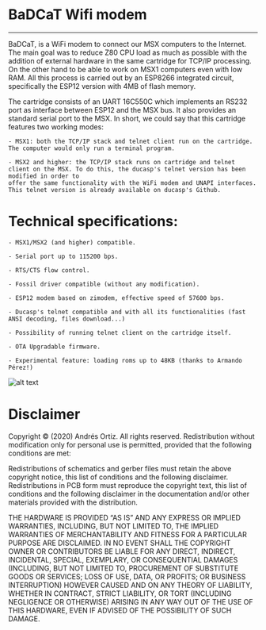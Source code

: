 # BaDCaT Wifi modem
-----------------
BaDCaT, is a WiFi modem to connect our MSX computers to the Internet. The main goal was to reduce Z80 CPU load as much as possible with the addition of external hardware in the same cartridge for TCP/IP processing. On the other hand to be able to work on MSX1 computers even with low RAM. All this process is carried out by an ESP8266 integrated circuit, specifically the ESP12 version with 4MB of flash memory.

The cartridge consists of an UART 16C550C which implements an RS232 port as interface between ESP12 and the MSX bus. It also provides an standard serial
port to the MSX. In short, we could say that this cartridge features two working modes:

    - MSX1: both the TCP/IP stack and telnet client run on the cartridge. The computer would only run a terminal program.

    - MSX2 and higher: the TCP/IP stack runs on cartridge and telnet client on the MSX. To do this, the ducasp's telnet version has been modified in order to 
    offer the same functionality with the WiFi modem and UNAPI interfaces. This telnet version is already available on ducasp's Github.

# Technical specifications:

    - MSX1/MSX2 (and higher) compatible.

    - Serial port up to 115200 bps.

    - RTS/CTS flow control.

    - Fossil driver compatible (without any modification).

    - ESP12 modem based on zimodem, effective speed of 57600 bps.

    - Ducasp's telnet compatible and with all its functionalities (fast ANSI decoding, files download...)

    - Possibility of running telnet client on the cartridge itself.

    - OTA Upgradable firmware.

    - Experimental feature: loading roms up to 48KB (thanks to Armando Pérez!)



![alt text](https://github.com/andortizg/BaDCaT/blob/master/badcats.jpg?raw=true)


# Disclaimer


Copyright © (2020) Andrés Ortiz. All rights reserved. Redistribution without modification only for personal use is permitted, provided that the following conditions are met:

Redistributions of schematics and gerber files must retain the above copyright notice, this list of conditions and the following disclaimer. Redistributions in PCB form must reproduce the copyright text, this list of conditions and the following disclaimer in the documentation and/or other materials provided with the distribution.

THE HARDWARE IS PROVIDED “AS IS” AND ANY EXPRESS OR IMPLIED WARRANTIES, INCLUDING, BUT NOT LIMITED TO, THE IMPLIED WARRANTIES OF MERCHANTABILITY AND FITNESS FOR A PARTICULAR PURPOSE ARE DISCLAIMED. IN NO EVENT SHALL THE COPYRIGHT OWNER OR CONTRIBUTORS BE LIABLE FOR ANY DIRECT, INDIRECT, INCIDENTAL, SPECIAL, EXEMPLARY, OR CONSEQUENTIAL DAMAGES (INCLUDING, BUT NOT LIMITED TO, PROCUREMENT OF SUBSTITUTE GOODS OR SERVICES; LOSS OF USE, DATA, OR PROFITS; OR BUSINESS INTERRUPTION) HOWEVER CAUSED AND ON ANY THEORY OF LIABILITY, WHETHER IN CONTRACT, STRICT LIABILITY, OR TORT (INCLUDING NEGLIGENCE OR OTHERWISE) ARISING IN ANY WAY OUT OF THE USE OF THIS HARDWARE, EVEN IF ADVISED OF THE POSSIBILITY OF SUCH DAMAGE.
